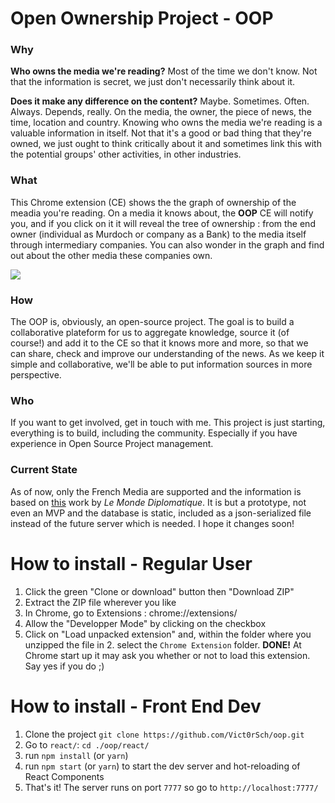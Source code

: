 # Open Ownership Project - OOP

### Why 
**Who owns the media we're reading?** Most of the time we don't know. Not that the information is secret, we just don't necessarily think about it.

**Does it make any difference on the content?** Maybe. Sometimes. Often. Always. Depends, really. On the media, the owner, the piece of news, the time, location and country. Knowing who owns the media we're reading is a valuable information in itself. Not that it's a good or bad thing that they're owned, we just ought to think critically about it and sometimes link this with the potential groups' other activities, in other industries.

### What

This Chrome extension (CE) shows the the graph of ownership of the meadia you're reading. On a media it knows about, the **OOP** CE will notify you, and if you click on it it will reveal the tree of ownership : from the end owner (individual as Murdoch or company as a Bank) to the media itself through intermediary companies. You can also wonder in the graph and find out about the other media these companies own. 

[![](https://s2.postimg.org/6byfb6hbt/Capture_d_e_cran_2017-08-06_a_16.03.40.png)](https://postimg.org/image/zecpe03lh/)

### How

The OOP is, obviously, an open-source project. The goal is to build a collaborative plateform for us to aggregate knowledge, source it (of course!) and add it to the CE so that it knows more and more, so that we can share, check and improve our understanding of the news. As we keep it simple and collaborative, we'll be able to put information sources in more perspective. 

### Who

If you want to get involved, get in touch with me. This project is just starting, everything is to build, including the community. Especially if you have experience in Open Source Project management.

### Current State

As of now, only the French Media are supported and the information is based on [this]() work by *Le Monde Diplomatique*. It is but a prototype, not even an MVP and the database is static, included as a json-serialized file instead of the future server which is needed. I hope it changes soon!

# How to install - Regular User

1. Click the green "Clone or download" button then "Download ZIP"
2. Extract the ZIP file wherever you like
3. In Chrome, go to Extensions : chrome://extensions/
4. Allow the "Developper Mode" by clicking on the checkbox
5. Click on "Load unpacked extension" and, within the folder where you unzipped the file in 2. select the `Chrome Extension` folder.
**DONE!**
At Chrome start up it may ask you whether or not to load this extension. Say yes if you do ;) 

# How to install - Front End Dev

1. Clone the project `git clone https://github.com/Vict0rSch/oop.git`
2. Go to `react/`: `cd ./oop/react/`
3. run `npm install` (or `yarn`)
4. run `npm start` (or `yarn`) to start the dev server and hot-reloading of React Components
5. That's it! The server runs on port `7777` so go to `http://localhost:7777/`
